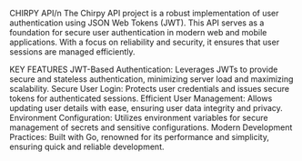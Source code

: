 CHIRPY API/n
The Chirpy API project is a robust implementation of user authentication using JSON Web Tokens (JWT). This API serves as a foundation for secure user authentication in modern web and mobile applications. With a focus on reliability and security, it ensures that user sessions are managed efficiently.

KEY FEATURES
JWT-Based Authentication: Leverages JWTs to provide secure and stateless authentication, minimizing server load and maximizing scalability.
Secure User Login: Protects user credentials and issues secure tokens for authenticated sessions.
Efficient User Management: Allows updating user details with ease, ensuring user data integrity and privacy.
Environment Configuration: Utilizes environment variables for secure management of secrets and sensitive configurations.
Modern Development Practices: Built with Go, renowned for its performance and simplicity, ensuring quick and reliable development.
